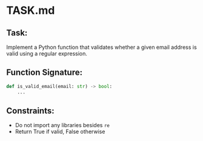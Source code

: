 # TASK.md

## Task:
Implement a Python function that validates whether a given email address is valid using a regular expression.

## Function Signature:
```python
def is_valid_email(email: str) -> bool:
    ...
```

## Constraints:
- Do not import any libraries besides `re`
- Return True if valid, False otherwise
